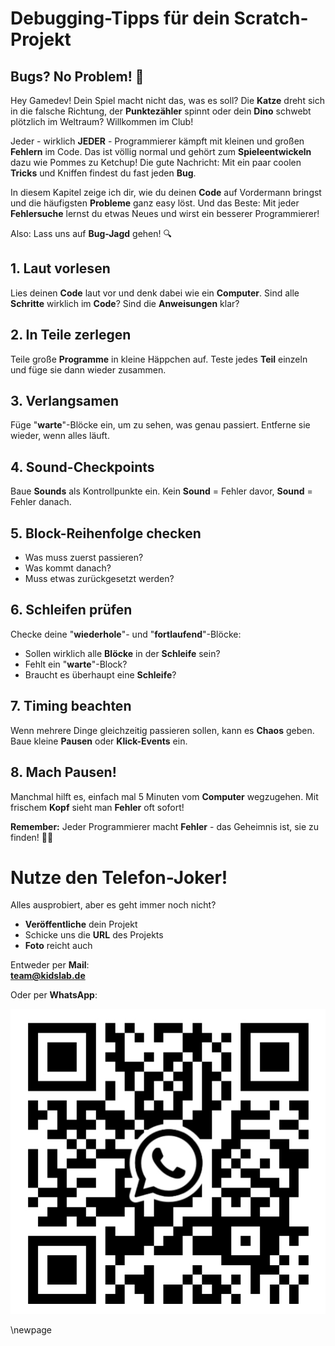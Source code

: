 # Debugging-Tipps für dein Scratch-Projekt
## Bugs? No Problem! 🐛

Hey Gamedev! Dein Spiel macht nicht das, was es soll? Die **Katze** dreht sich in die falsche Richtung, der **Punktezähler** spinnt oder dein **Dino** schwebt plötzlich im Weltraum? Willkommen im Club!

Jeder - wirklich **JEDER** - Programmierer kämpft mit kleinen und großen **Fehlern** im Code. Das ist völlig normal und gehört zum **Spieleentwickeln** dazu wie Pommes zu Ketchup! Die gute Nachricht: Mit ein paar coolen **Tricks** und Kniffen findest du fast jeden **Bug**.

In diesem Kapitel zeige ich dir, wie du deinen **Code** auf Vordermann bringst und die häufigsten **Probleme** ganz easy löst. Und das Beste: Mit jeder **Fehlersuche** lernst du etwas Neues und wirst ein besserer Programmierer!

Also: Lass uns auf **Bug-Jagd** gehen! 🔍

## 1. Laut vorlesen

Lies deinen **Code** laut vor und denk dabei wie ein **Computer**. Sind alle **Schritte** wirklich im **Code**? Sind die **Anweisungen** klar?

## 2. In Teile zerlegen

Teile große **Programme** in kleine Häppchen auf. Teste jedes **Teil** einzeln und füge sie dann wieder zusammen.

## 3. Verlangsamen

Füge "**warte**"-Blöcke ein, um zu sehen, was genau passiert. Entferne sie wieder, wenn alles läuft.

## 4. Sound-Checkpoints

Baue **Sounds** als Kontrollpunkte ein. Kein **Sound** = Fehler davor, **Sound** = Fehler danach.

## 5. Block-Reihenfolge checken

- Was muss zuerst passieren?  
- Was kommt danach?  
- Muss etwas zurückgesetzt werden?  

## 6. Schleifen prüfen

Checke deine "**wiederhole**"- und "**fortlaufend**"-Blöcke:

- Sollen wirklich alle **Blöcke** in der **Schleife** sein?  
- Fehlt ein "**warte**"-Block?  
- Braucht es überhaupt eine **Schleife**?  

## 7. Timing beachten

Wenn mehrere Dinge gleichzeitig passieren sollen, kann es **Chaos** geben. Baue kleine **Pausen** oder **Klick-Events** ein.

## 8. Mach Pausen!

Manchmal hilft es, einfach mal 5 Minuten vom **Computer** wegzugehen. Mit frischem **Kopf** sieht man **Fehler** oft sofort!

**Remember:** Jeder Programmierer macht **Fehler** - das Geheimnis ist, sie zu finden! 🐞✨

# Nutze den Telefon-Joker!

Alles ausprobiert, aber es geht immer noch nicht?

- **Veröffentliche** dein Projekt  
- Schicke uns die **URL** des Projekts  
- **Foto** reicht auch  

Entweder per **Mail**:  
**team@kidslab.de**

Oder per **WhatsApp**:  

![whatsapp](bilder/whatsapp.jpeg)

\newpage